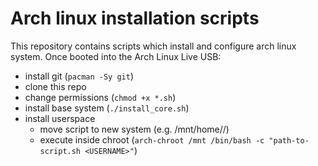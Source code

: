 # Arch linux installation scripts

This repository contains scripts which install and configure arch linux system.
Once booted into the Arch Linux Live USB:
- install git (`pacman -Sy git`)  
- clone this repo  
- change permissions (`chmod +x *.sh`)  
- install base system (`./install_core.sh`)  
- install userspace
    - move script to new system (e.g. /mnt/home/<USERNAME>/)  
    - execute inside chroot (`arch-chroot /mnt /bin/bash -c "path-to-script.sh <USERNAME>"`)  

